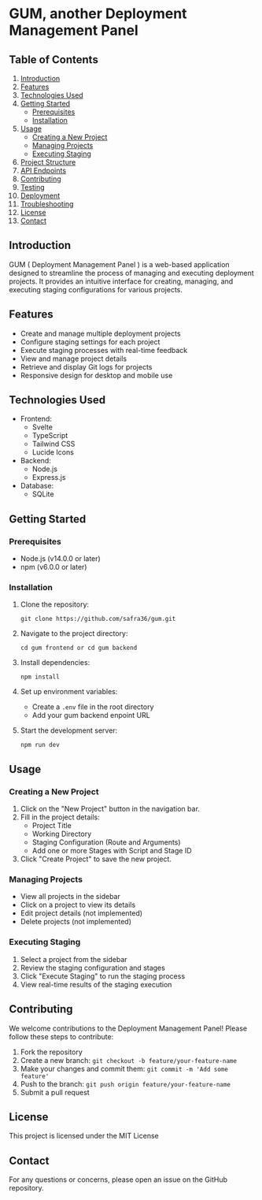 # GUM, another Deployment Management Panel

## Table of Contents
1. [Introduction](#introduction)
2. [Features](#features)
3. [Technologies Used](#technologies-used)
4. [Getting Started](#getting-started)
   - [Prerequisites](#prerequisites)
   - [Installation](#installation)
5. [Usage](#usage)
   - [Creating a New Project](#creating-a-new-project)
   - [Managing Projects](#managing-projects)
   - [Executing Staging](#executing-staging)
6. [Project Structure](#project-structure)
7. [API Endpoints](#api-endpoints)
8. [Contributing](#contributing)
9. [Testing](#testing)
10. [Deployment](#deployment)
11. [Troubleshooting](#troubleshooting)
12. [License](#license)
13. [Contact](#contact)

## Introduction

GUM ( Deployment Management Panel ) is a web-based application designed to streamline the process of managing and executing deployment projects. It provides an intuitive interface for creating, managing, and executing staging configurations for various projects.

## Features

- Create and manage multiple deployment projects
- Configure staging settings for each project
- Execute staging processes with real-time feedback
- View and manage project details
- Retrieve and display Git logs for projects
- Responsive design for desktop and mobile use

## Technologies Used

- Frontend:
  - Svelte
  - TypeScript
  - Tailwind CSS
  - Lucide Icons
- Backend:
  - Node.js
  - Express.js
- Database:
  - SQLite

## Getting Started

### Prerequisites

- Node.js (v14.0.0 or later)
- npm (v6.0.0 or later)

### Installation

1. Clone the repository:
   ```
   git clone https://github.com/safra36/gum.git
   ```

2. Navigate to the project directory:
   ```
   cd gum frontend or cd gum backend 
   ```

3. Install dependencies:
   ```
   npm install
   ```

4. Set up environment variables:
   - Create a `.env` file in the root directory
   - Add your gum backend enpoint URL

5. Start the development server:
   ```
   npm run dev
   ```

## Usage

### Creating a New Project

1. Click on the "New Project" button in the navigation bar.
2. Fill in the project details:
   - Project Title
   - Working Directory
   - Staging Configuration (Route and Arguments)
   - Add one or more Stages with Script and Stage ID
3. Click "Create Project" to save the new project.

### Managing Projects

- View all projects in the sidebar
- Click on a project to view its details
- Edit project details (not implemented)
- Delete projects (not implemented)

### Executing Staging

1. Select a project from the sidebar
2. Review the staging configuration and stages
3. Click "Execute Staging" to run the staging process
4. View real-time results of the staging execution

## Contributing

We welcome contributions to the Deployment Management Panel! Please follow these steps to contribute:

1. Fork the repository
2. Create a new branch: `git checkout -b feature/your-feature-name`
3. Make your changes and commit them: `git commit -m 'Add some feature'`
4. Push to the branch: `git push origin feature/your-feature-name`
5. Submit a pull request

## License

This project is licensed under the MIT License

## Contact

For any questions or concerns, please open an issue on the GitHub repository.